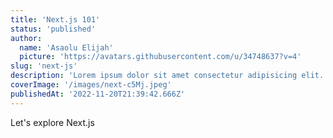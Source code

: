 ```yaml
---
title: 'Next.js 101'
status: 'published'
author:
  name: 'Asaolu Elijah'
  picture: 'https://avatars.githubusercontent.com/u/34748637?v=4'
slug: 'next-js'
description: 'Lorem ipsum dolor sit amet consectetur adipisicing elit. Impedit, ipsum.'
coverImage: '/images/next-c5Mj.jpeg'
publishedAt: '2022-11-20T21:39:42.666Z'
---
```


Let's explore Next.js

